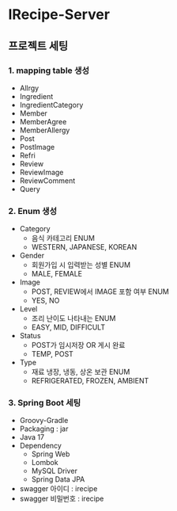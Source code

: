 # IRecipe-Server
## 프로젝트 세팅
### 1. mapping table 생성
- Allrgy
- Ingredient
- IngredientCategory
- Member
- MemberAgree
- MemberAllergy
- Post
- PostImage
- Refri
- Review
- ReviewImage
- ReviewComment
- Query

### 2. Enum 생성
- Category
    - 음식 카테고리 ENUM
    - WESTERN, JAPANESE, KOREAN
- Gender
    - 회원가입 시 입력받는 성별 ENUM
    - MALE, FEMALE
- Image
    - POST, REVIEW에서 IMAGE 포함 여부 ENUM
    - YES, NO
- Level
    - 조리 난이도 나타내는 ENUM
    - EASY, MID, DIFFICULT
- Status
    - POST가 임시저장 OR 게시 완료
    - TEMP, POST
- Type
    - 재료 냉장, 냉동, 상온 보관 ENUM
    - REFRIGERATED, FROZEN, AMBIENT

### 3. Spring Boot 세팅
- Groovy-Gradle
- Packaging : jar
- Java 17
- Dependency
    - Spring Web
    - Lombok
    - MySQL Driver
    - Spring Data JPA
- swagger 아이디 : irecipe
- swagger 비밀번호 : irecipe